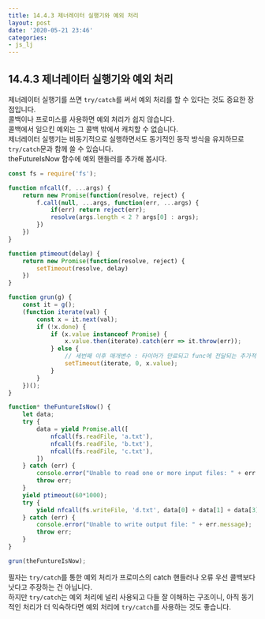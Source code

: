 ```yaml
---
title: 14.4.3 제너레이터 실행기와 예외 처리
layout: post
date: '2020-05-21 23:46'
categories:
- js_lj
---
```


## 14.4.3 제너레이터 실행기와 예외 처리

제너레이터 실행기를 쓰면 `try/catch`를 써서 예외 처리를 할 수 있다는 것도 중요한 장점입니다.  
콜백이나 프로미스를 사용하면 예외 처리가 쉽지 않습니다.  
콜백에서 일으킨 예외는 그 콜백 밖에서 캐치할 수 없습니다.  
제너레이터 실행기는 비동기적으로 실행하면서도 동기적인 동작 방식을 유지하므로 `try/catch`문과 함께
쓸 수 있습니다.  
theFutureIsNow 함수에 예외 핸들러를 추가해 봅시다.

```javascript
const fs = require('fs');

function nfcall(f, ...args) {
    return new Promise(function(resolve, reject) {
        f.call(null, ...args, function(err, ...args) {
            if(err) return reject(err);
            resolve(args.length < 2 ? args[0] : args);
        })
    })
}

function ptimeout(delay) {
    return new Promise(function(resolve, reject) {
        setTimeout(resolve, delay)
    })
}

function grun(g) {
    const it = g();
    (function iterate(val) {
        const x = it.next(val);
        if (!x.done) {
            if (x.value instanceof Promise) {
                x.value.then(iterate).catch(err => it.throw(err));
            } else {
                // 세번째 이후 매개변수 : 타이머가 만료되고 func에 전달되는 추가적인 매개변수들입니다.
                setTimeout(iterate, 0, x.value);
            }
        }
    })();
}

function* theFuntureIsNow() {
    let data;
    try {
        data = yield Promise.all([
            nfcall(fs.readFile, 'a.txt'),
            nfcall(fs.readFile, 'b.txt'),
            nfcall(fs.readFile, 'c.txt'),
        ])
    } catch (err) {
        console.error("Unable to read one or more input files: " + err.message);
        throw err;
    }
    yield ptimeout(60*1000);
    try {
        yield nfcall(fs.writeFile, 'd.txt', data[0] + data[1] + data[3]);
    } catch (err) {
        console.error("Unable to write output file: " + err.message);
        throw err;
    }
}

grun(theFuntureIsNow);
```

필자는 `try/catch`를 통한 예외 처리가 프로미스의 catch 핸들러나 오류 우선 콜백보다 낫다고 주장하는 건
아닙니다.  
하지만 `try/catch`는 예외 처리에 널리 사용되고 다들 잘 이해하는 구조이니, 아직 동기적인 처리가 더 
익숙하다면 예외 처리에 `try/catch`를 사용하는 것도 좋습니다.